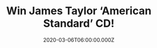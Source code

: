 ---
campaign-uuid: "c-99f12d40-c4f6-410f-9a21-deab6b327480"
type: "Competition"
category: "Music"
date: "2020-03-06T06:00:00.000Z"
end-date: "2020-04-06T23:59:00.000Z"
disable-form: false
is_promoted: false
has_entry_page: true
title: "Win James Taylor ‘American Standard’ CD!"
competition-description: "<p>It takes an extraordinary artist to re-imagine some of\
  \ the most beloved songs of the 20th century and make them completely their own.\
  \ And that's precisely what James Taylor has accomplished with his brand-new album,\
  \ American Standard. Want to hear it first?</p>\n<p>Click below for a chance to\
  \ win.</p>\n"
hero-header: "Win James Taylor ‘American Standard’ CD!"
terms-confirmation: "N/A"
banner-img: "https://assets.expresslyapp.com/asset-bf58714b-7870-4fd6-b735-63eda98eaea0.jpg"
logo-left-href: "aaa.nme.com"
logo-left-image: "https://assets.expresslyapp.com/asset-62b1f6ff-d2d0-47da-bbb5-94905eda6983.jpg"
logo-left-title: "NME AAA"
bg-image-hero: "https://assets.expresslyapp.com/asset-75319577-078e-420b-97f0-ac6778eb285b.jpg"
bg-image-first: "https://assets.expresslyapp.com/asset-fa31734d-15c3-45fb-9529-747e9f797c5b.jpg"
section1-content: "<p>Unlike most who have tackled similar material, American Standard's\
  \ beautifully simple, stripped-down arrangements are based on James' skilful acoustic\
  \ guitar work rather than piano and the affect is mesmerizing.</p>\n<p>Enter below\
  \ for a chance to win it now.</p>\n"
entry-title: "Win James Taylor ‘American Standard’ CD!"
entry-content: "<p>Enter the draw to win ‘James Taylor ‘American Standard’ CD by completing\
  \ the form below before 23:59 on the 6th of April 2020.</p>\n"
has-winner: true
winner-title: "CONGRATULATIONS to Heather T. who won James Taylor ‘American Standard’\
  \ CD!"
winner-banner: "https://assets.expresslyapp.com/asset-305b1a53-7880-47bc-a9e0-d08b56dc004a.jpg"
prize-description: "James Taylor ‘American Standard’ CD!"
special-conditions: "Multiple entries are allowed up to one every day.\r\n\r\nThis\
  \ competition is also available on: https://club.expressly.io/competitions/james-taylor-american-standard"
country-restrictions:
- "GB"
---